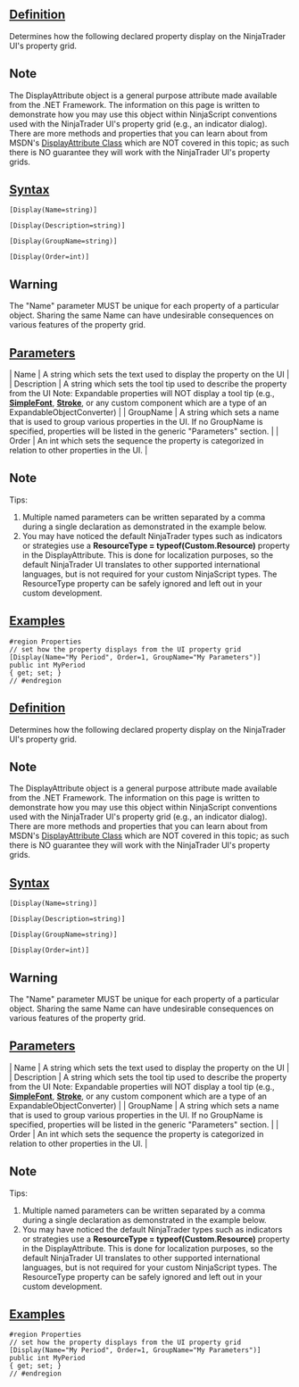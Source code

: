## [Definition](https://developer.ninjatrader.com/docs/desktop/displayattribute\#definition)

Determines how the following declared property display on the NinjaTrader UI's property grid.

## Note

The DisplayAttribute object is a general purpose attribute made available from the .NET Framework. The information on this page is written to demonstrate how you may use this object within NinjaScript conventions used with the NinjaTrader UI's property grid (e.g., an indicator dialog). There are more methods and properties that you can learn about from MSDN's [DisplayAttribute Class](https://developer.ninjatrader.com/docs/desktop/displayattribute) which are NOT covered in this topic; as such there is NO guarantee they will work with the NinjaTrader UI's property grids.

## [Syntax](https://developer.ninjatrader.com/docs/desktop/displayattribute\#syntax)

`[Display(Name=string)]`

`[Display(Description=string)]`

`[Display(GroupName=string)]`

`[Display(Order=int)]`

## Warning

The "Name" parameter MUST be unique for each property of a particular object. Sharing the same Name can have undesirable consequences on various features of the property grid.

## [Parameters](https://developer.ninjatrader.com/docs/desktop/displayattribute\#parameters)

| Name | A string which sets the text used to display the property on the UI |
| Description | A string which sets the tool tip used to describe the property from the UI Note: Expandable properties will NOT display a tool tip (e.g., **[SimpleFont](https://developer.ninjatrader.com/docs/desktop/simplefont)**, **[Stroke](https://developer.ninjatrader.com/docs/desktop/stroke_class)**, or any custom component which are a type of an ExpandableObjectConverter) |
| GroupName | A string which sets a name that is used to group various properties in the UI. If no GroupName is specified, properties will be listed in the generic "Parameters" section. |
| Order | An int which sets the sequence the property is categorized in relation to other properties in the UI. |

## Note

Tips:

1. Multiple named parameters can be written separated by a comma during a single declaration as demonstrated in the example below.
2. You may have noticed the default NinjaTrader types such as indicators or strategies use a **ResourceType = typeof(Custom.Resource)** property in the DisplayAttribute. This is done for localization purposes, so the default NinjaTrader UI translates to other supported international languages, but is not required for your custom NinjaScript types. The ResourceType property can be safely ignored and left out in your custom development.

## [Examples](https://developer.ninjatrader.com/docs/desktop/displayattribute\#examples)

```jsx-150469391 csharp
#region Properties
// set how the property displays from the UI property grid
[Display(Name="My Period", Order=1, GroupName="My Parameters")]
public int MyPeriod
{ get; set; }
// #endregion

```

## [Definition](https://developer.ninjatrader.com/docs/desktop/displayattribute\#definition)

Determines how the following declared property display on the NinjaTrader UI's property grid.

## Note

The DisplayAttribute object is a general purpose attribute made available from the .NET Framework. The information on this page is written to demonstrate how you may use this object within NinjaScript conventions used with the NinjaTrader UI's property grid (e.g., an indicator dialog). There are more methods and properties that you can learn about from MSDN's [DisplayAttribute Class](https://developer.ninjatrader.com/docs/desktop/displayattribute) which are NOT covered in this topic; as such there is NO guarantee they will work with the NinjaTrader UI's property grids.

## [Syntax](https://developer.ninjatrader.com/docs/desktop/displayattribute\#syntax)

`[Display(Name=string)]`

`[Display(Description=string)]`

`[Display(GroupName=string)]`

`[Display(Order=int)]`

## Warning

The "Name" parameter MUST be unique for each property of a particular object. Sharing the same Name can have undesirable consequences on various features of the property grid.

## [Parameters](https://developer.ninjatrader.com/docs/desktop/displayattribute\#parameters)

| Name | A string which sets the text used to display the property on the UI |
| Description | A string which sets the tool tip used to describe the property from the UI Note: Expandable properties will NOT display a tool tip (e.g., **[SimpleFont](https://developer.ninjatrader.com/docs/desktop/simplefont)**, **[Stroke](https://developer.ninjatrader.com/docs/desktop/stroke_class)**, or any custom component which are a type of an ExpandableObjectConverter) |
| GroupName | A string which sets a name that is used to group various properties in the UI. If no GroupName is specified, properties will be listed in the generic "Parameters" section. |
| Order | An int which sets the sequence the property is categorized in relation to other properties in the UI. |

## Note

Tips:

1. Multiple named parameters can be written separated by a comma during a single declaration as demonstrated in the example below.
2. You may have noticed the default NinjaTrader types such as indicators or strategies use a **ResourceType = typeof(Custom.Resource)** property in the DisplayAttribute. This is done for localization purposes, so the default NinjaTrader UI translates to other supported international languages, but is not required for your custom NinjaScript types. The ResourceType property can be safely ignored and left out in your custom development.

## [Examples](https://developer.ninjatrader.com/docs/desktop/displayattribute\#examples)

```jsx-150469391 csharp
#region Properties
// set how the property displays from the UI property grid
[Display(Name="My Period", Order=1, GroupName="My Parameters")]
public int MyPeriod
{ get; set; }
// #endregion

```
